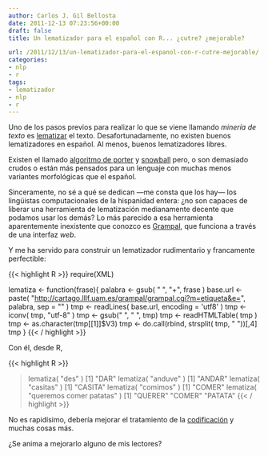 ```yaml
---
author: Carlos J. Gil Bellosta
date: 2011-12-13 07:23:56+00:00
draft: false
title: Un lematizador para el español con R... ¿cutre? ¿mejorable?

url: /2011/12/13/un-lematizador-para-el-espanol-con-r-cutre-mejorable/
categories:
- nlp
- r
tags:
- lematizador
- nlp
- r
---
```


Uno de los pasos previos para realizar lo que se viene llamando _minería de texto_ es [lematizar](http://es.wikipedia.org/wiki/Lematizaci%C3%B3n) el texto. Desafortunadamente, no existen buenos lematizadores en español. Al menos, buenos lematizadores libres.

Existen el llamado [algoritmo de porter](http://telemat.det.unifi.it/book/2001/wchange/download/stem_porter.html) y [snowball](http://snowball.tartarus.org/) pero, o son demasiado crudos o están más pensados para un lenguaje con muchas menos variantes morfológicas que el español.

Sinceramente, no sé a qué se dedican —me consta que los hay— los lingüistas computacionales de la hispanidad entera: ¿no son capaces de liberar una herramienta de lematización medianamente decente que podamos usar los demás? Lo más parecido a esa herramienta aparentemente inexistente que conozco es [Grampal](http://cartago.lllf.uam.es/grampal/grampal.cgi), que funciona a través de una interfaz _web_.

Y me ha servido para construir un lematizador rudimentario y francamente perfectible:


{{< highlight R >}}
require(XML)

lematiza <- function(frase){
    palabra <- gsub( " ", "+", frase )
    base.url <- paste(
                "http://cartago.lllf.uam.es/grampal/grampal.cgi?m=etiqueta&e=",
                palabra, sep = "" )
    tmp <- readLines( base.url, encoding = 'utf8' )
    tmp <- iconv( tmp, "utf-8" )
    tmp <- gsub("&nbsp;", " ", tmp)
    tmp <- readHTMLTable( tmp )
    tmp <- as.character(tmp[[1]]$V3)
    tmp <- do.call(rbind, strsplit( tmp, " "))[,4]
    tmp
}
{{< / highlight >}}


Con él, desde R,


{{< highlight R >}}
> lematiza( "des" )
[1] "DAR"
> lematiza( "anduve" )
[1] "ANDAR"
> lematiza( "casitas" )
[1] "CASITA"
> lematiza( "comimos" )
[1] "COMER"
> lematiza( "queremos comer patatas" )
[1] "QUERER" "COMER"  "PATATA"
{{< / highlight >}}


No es rapidísimo, debería mejorar el tratamiento de la [codificación](http://www.datanalytics.com/2011/09/06/codigos-de-caracteres-unicode-y-utf-8/) y muchas cosas más.

¿Se anima a mejorarlo alguno de mis lectores?




